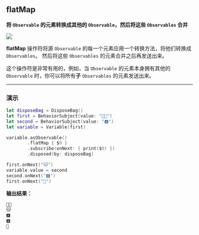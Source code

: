## flatMap

**将 `Observable` 的元素转换成其他的 `Observable`，然后将这些 `Observables` 合并**

![](/assets/WhichOperator/Operators/flatMap.png)

**flatMap** 操作符将源 `Observable` 的每一个元素应用一个转换方法，将他们转换成 `Observables`。 然后将这些 `Observables` 的元素合并之后再发送出来。

这个操作符是非常有用的，例如，当 `Observable` 的元素本身拥有其他的 `Observable` 时，你可以将所有**子** `Observables` 的元素发送出来。

---

### 演示

```swift
let disposeBag = DisposeBag()
let first = BehaviorSubject(value: "👦🏻")
let second = BehaviorSubject(value: "🅰️")
let variable = Variable(first)

variable.asObservable()
        .flatMap { $0 }
        .subscribe(onNext: { print($0) })
        .disposed(by: disposeBag)

first.onNext("🐱")
variable.value = second
second.onNext("🅱️")
first.onNext("🐶")
```

**输出结果：**

```swift
👦🏻
🐱
🅰️
🅱️
🐶
```
